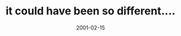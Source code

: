 ---
layout: base.njk
title : 'it could have been so different....' 
view_title : 'it could have been so different....' 
year : '2001' 
date : '2001-02-15' 
img_file : '/drawing/theganswer.png' 
html_file : 'sodifferent' 
next_html : 'feelscience.html' 
year_order : '33' 
permalink : "title/{{html_file}}.html"
---